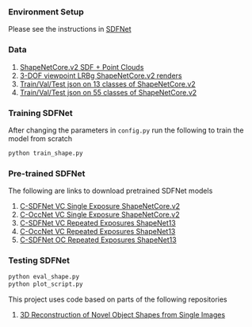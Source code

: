 ### Environment Setup
Please see the instructions in [SDFNet](https://github.com/rehg-lab/3DShapeGen/tree/master/SDFNet)

### Data
1. [ShapeNetCore.v2 SDF + Point Clouds](https://www.dropbox.com/s/75lxxtmxkdr1be9/ShapeNet55_sdf.tar)
1. [3-DOF viewpoint LRBg ShapeNetCore.v2 renders](https://www.dropbox.com/s/yw03ohg04834vvv/ShapeNet55_3DOF-VC_LRBg.tar)
1. [Train/Val/Test json on 13 classes of ShapeNetCore.v2](https://www.dropbox.com/s/7shqu6krvs9x1ib/data_split.json)
1. [Train/Val/Test json on 55 classes of ShapeNetCore.v2](https://www.dropbox.com/s/7shqu6krvs9x1ib/data_split_55.json)

### Training SDFNet
After changing the parameters in `config.py` run the following to train the model from scratch
```bash
python train_shape.py
```
### Pre-trained SDFNet
The following are links to download pretrained SDFNet models
1. [C-SDFNet VC Single Exposure ShapeNetCore.v2](https://www.dropbox.com/s/p6pxqyxk1p5gp8f/best_model_gt_dn_3DOF.pth.tar)
2. [C-OccNet VC Single Exposure ShapeNetCore.v2](https://www.dropbox.com/s/uavq47qt80ltbyq/best_model_pred_dn_3DOF.pth.tar)
3. [C-SDFNet VC Repeated Exposures ShapeNet13](https://www.dropbox.com/s/uavq47qt80ltbyq/best_model_pred_dn_3DOF.pth.tar)
4. [C-OccNet VC Repeated Exposures ShapeNet13](https://www.dropbox.com/s/uavq47qt80ltbyq/best_model_pred_dn_3DOF.pth.tar)
5. [C-SDFNet OC Repeated Exposures ShapeNet13](https://www.dropbox.com/s/uavq47qt80ltbyq/best_model_pred_dn_3DOF.pth.tar)
### Testing SDFNet
```bash
python eval_shape.py
python plot_script.py
```
This project uses code based on parts of the following repositories

1. [3D Reconstruction of Novel Object Shapes from Single Images](https://github.com/rehg-lab/3DShapeGen)
